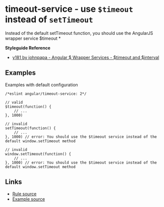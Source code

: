 <!-- WARNING: Generated documentation. Edit docs and examples in the rule and examples file ('rules/timeout-service.js', 'examples/timeout-service.js'). -->

# timeout-service - use `$timeout` instead of `setTimeout`

Instead of the default setTimeout function, you should use the AngularJS wrapper service $timeout
*

**Styleguide Reference**

* [y181 by johnpapa - Angular $ Wrapper Services - $timeout and $interval](https://github.com/johnpapa/angular-styleguide#style-y181)

## Examples

Examples with default configuration

    /*eslint angular/timeout-service: 2*/

    // valid
    $timeout(function() {
        // ...
    }, 1000)

    // invalid
    setTimeout(function() {
        // ...
    }, 1000) // error: You should use the $timeout service instead of the default window.setTimeout method

    // invalid
    window.setTimeout(function() {
        // ...
    }, 1000) // error: You should use the $timeout service instead of the default window.setTimeout method

## Links

* [Rule source](../rules/timeout-service.js)
* [Example source](../examples/timeout-service.js)
